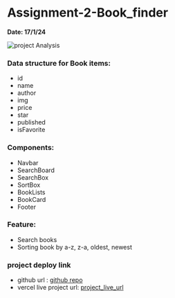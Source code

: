 # Assignment-2-Book_finder

**Date: 17/1/24**

![project Analysis](https://prod-files-secure.s3.us-west-2.amazonaws.com/6b556a7a-0921-47cb-9ba3-44bf140bacc2/4687241f-096b-4eeb-aec7-35911679649a/Untitled.png)

### Data structure for Book items:

- id
- name
- author
- img
- price
- star
- published
- isFavorite

### Components:

- Navbar
- SearchBoard
- SearchBox
- SortBox
- BookLists
- BookCard
- Footer

### Feature:

- Search books
- Sorting book by a-z, z-a, oldest, newest

### project deploy link
 - github url : [github repo](https://github.com/Learn-with-Sumit/assignment-2-book-finder-app-rayhanmujumdar)
 - vercel live project url: [project_live_url](https://a-2-lws-book-finder.vercel.app/)